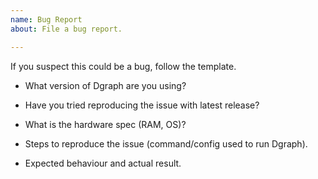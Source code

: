 ```yaml
---
name: Bug Report
about: File a bug report.

---
```


If you suspect this could be a bug, follow the template.

- What version of Dgraph are you using?


- Have you tried reproducing the issue with latest release?


- What is the hardware spec (RAM, OS)?


- Steps to reproduce the issue (command/config used to run Dgraph).


- Expected behaviour and actual result.

